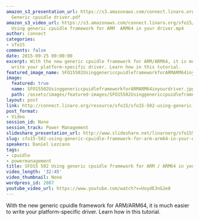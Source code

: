 ```yaml
---
amazon_s3_presentation_url: https://s3.amazonaws.com/connect.linaro.org/sfo15/Presentations/09-25-Friday/SFO15-502-
  Generic cpuidle driver.pdf
amazon_s3_video_url: https://s3.amazonaws.com/connect.linaro.org/sfo15/Videos/09-25-Friday/SFO15-502
  Using generic cpuidle framework for ARM  ARM64 in your driver.mp4
author: connect
categories:
- sfo15
comments: false
date: 2015-09-25 00:00:00
excerpt: With the new generic cpuidle framework for ARM/ARM64, it is much easier to
  write your platform-specific driver. Learn how in this tutorial.
featured_image_name: SFO15502UsinggenericcpuidleframeworkforARMARM64inyourdriver.jpg
image:
  featured: true
  name: SFO15502UsinggenericcpuidleframeworkforARMARM64inyourdriver.jpg
  path: /assets/images/featured-images/SFO15502UsinggenericcpuidleframeworkforARMARM64inyourdriver.jpg
layout: post
link: http://connect.linaro.org/resource/sfo15/sfo15-502-using-generic-cpuidle-framework-for-arm-arm64-in-your-driver/
post_format:
- Video
session_id: None
session_track: Power Management
slideshare_presentation_url: http://www.slideshare.net/linaroorg/sfo15502-using-generic-cpuidle-framework-for-armarm64-in-your-driver
slug: sfo15-502-using-generic-cpuidle-framework-for-arm-arm64-in-your-driver
speakers: Daniel Lezcano
tags:
- cpuidle
- powermanagement
title: SFO15 502 Using generic cpuidle framework for ARM / ARM64 in your driver
video_length: '32:45'
video_thumbnail: None
wordpress_id: 2887
youtube_video_url: https://www.youtube.com/watch?v=UoydE3nG2e8
---
```


With the new generic cpuidle framework for ARM/ARM64, it is much easier to write your platform-specific driver. Learn how in this tutorial.